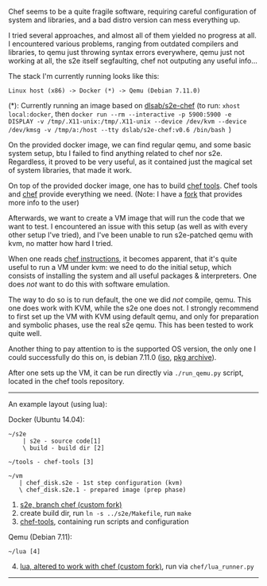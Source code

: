 Chef seems to be a quite fragile software, requiring careful configuration of system and libraries, and a bad distro version can mess everything up.

I tried several approaches, and almost all of them yielded no progress at all. I encountered various problems, ranging from outdated compilers and libraries, to qemu just throwing syntax errors everywhere, qemu just not working at all, the s2e itself segfaulting, chef not outputing any useful info...

The stack I'm currently running looks like this:

```
Linux host (x86) -> Docker (*) -> Qemu (Debian 7.11.0)
```
(\*): Currently running an image based on [dlsab/s2e-chef](https://hub.docker.com/r/dslab/s2e-chef/)
(to run: `xhost local:docker`, then `docker run --rm --interactive -p 5900:5900 -e DISPLAY -v /tmp/.X11-unix:/tmp/.X11-unix --device /dev/kvm --device /dev/kmsg -v /tmp/a:/host --tty dslab/s2e-chef:v0.6 /bin/bash
`)

On the provided docker image, we can find regular qemu, and some basic system setup, btu I failed to find anything related to chef nor s2e. Regardless, it proved to be very useful, as it contained just the magical set of system libraries, that made it work.

On top of the provided docker image, one has to build [chef tools](https://github.com/dslab-epfl/chef-tools). Chef tools and [chef](https://github.com/S2E/s2e-old/tree/chef) provide everything we need. (Note: I have a [fork](https://github.com/SoptikHa2/s2e-old/tree/chef) that provides more info to the user)

Afterwards, we want to create a VM image that will run the code that we want to test. I encountered an issue with this setup (as well as with every other setup I've tried), and I've been unable to run s2e-patched qemu with kvm, no matter how hard I tried.

When one reads [chef instructions](https://github.com/dslab-epfl/chef-tools#setting-up-the-chef-vm), it becomes apparent, that it's quite useful to run a VM under kvm: we need to do the initial setup, which consists of installing the system and all useful packages & interpreters. One does *not* want to do this with software emulation.

The way to do so is to run default, the one we did *not* compile, qemu. This one does work with KVM, while the s2e one does not. I strongly recommend to first set up the VM with KVM using default qemu, and only for preparation and symbolic phases, use the real s2e qemu. This has been tested to work quite well.

Another thing to pay attention to is the supported OS version, the only one I could successfully do this on, is debian 7.11.0 ([iso](https://chuangtzu.ftp.acc.umu.se/cdimage/archive/7.11.0/i386/iso-cd/debian-7.11.0-i386-netinst.iso), [pkg archive](https://archive.debian.org)).

After one sets up the VM, it can be run directly via `./run_qemu.py`  script, located in the chef tools repository.

---

An example layout (using lua):

Docker (Ubuntu 14.04):
```
~/s2e
    | s2e - source code[1]
    \ build - build dir [2]
    
~/tools - chef-tools [3]

~/vm
   | chef_disk.s2e - 1st step configuration (kvm)
   \ chef_disk.s2e.1 - prepared image (prep phase)
```

1) [s2e, branch chef (custom fork)](https://github.com/SoptikHa2/s2e-old/tree/chef)
2) create build dir, run `ln -s ../s2e/Makefile`, run `make`
3) [chef-tools](https://github.com/dslab-epfl/chef-tools), containing run scripts and configuration

Qemu (Debian 7.11):
```
~/lua [4]
```
4) [lua, altered to work with chef (custom fork)](https://github.com/SoptikHa2/chef-symbex-lua), run via `chef/lua_runner.py`
---
